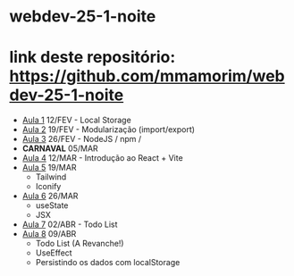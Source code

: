 # webdev-25-1-noite

# link deste repositório: https://github.com/mmamorim/webdev-25-1-noite

* [Aula 1](./Aula01_12FEV/) 12/FEV - Local Storage 
* [Aula 2](./Aula02_19FEV/) 19/FEV - Modularização (import/export)  
* [Aula 3](./Aula03_26FEV/) 26/FEV - NodeJS / npm / 
* **CARNAVAL** 05/MAR
* [Aula 4](./Aula04_12MAR/) 12/MAR - Introdução ao React + Vite 
* [Aula 5](./Aula05_19MAR/) 19/MAR 
  - Tailwind
  - Iconify
* [Aula 6](./Aula06_26MAR/) 26/MAR 
  - useState
  - JSX  
* [Aula 7](./Aula07_02Abr/) 02/ABR - Todo List
* [Aula 8](./Aula08_09Abr/) 09/ABR 
  - Todo List (A Revanche!)
  - UseEffect
  - Persistindo os dados com localStorage
